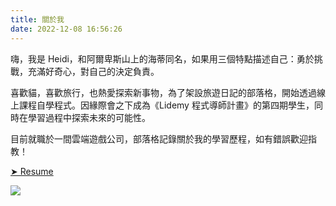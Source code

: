 ```yaml
---
title: 關於我
date: 2022-12-08 16:56:26
---
```


嗨，我是 Heidi，和阿爾卑斯山上的海蒂同名，如果用三個特點描述自己：勇於挑戰，充滿好奇心，對自己的決定負責。

喜歡貓，喜歡旅行，也熱愛探索新事物，為了架設旅遊日記的部落格，開始透過線上課程自學程式。因緣際會之下成為《Lidemy 程式導師計畫》的第四期學生，同時在學習過程中探索未來的可能性。

目前就職於一間雲端遊戲公司，部落格記錄關於我的學習歷程，如有錯誤歡迎指教！

[➤ Resume](https://www.cakeresume.com/jungting-liu)

![](https://i.imgur.com/qKtIedu.jpg)
